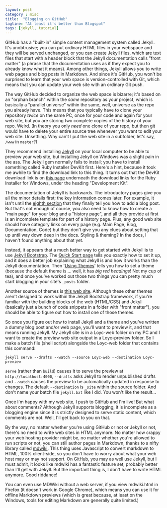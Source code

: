 ```yaml
---
layout: post
category : misc
title:  "Blogging on GitHub"
tagline: "At least it's better than Blogspot"
tags: [jekyll, tutorial]
---
```

GitHub has a "built-in" simple content management system called Jekyll. It's unobtrusive; you can put ordinary HTML files in your webspace and they will be served unchanged, or you can create Jekyll files, which are text files that start with a header block that the Jekyll documentation calls "front matter" (a phrase that the documentation uses as if they expect you to already know what it means). Among other things, Jekyll allows you to write web pages and blog posts in Markdown. And since it's GitHub, you won't be surprised to learn that your web space is version-controlled with Git, which means that you can update your web site with an ordinary Git push.

The way GitHub decided to organize the web space is bizarre; it's based on an "orphan branch" within the _same_ repository as your project, which is basically a "parallel universe" within the same, well, universe as the repo you already have. This means that you typically have to clone your repository _twice_ on the same PC, once for your code and again for your web site, but you are storing two complete copies of the history of your repo. Weird. (In theory you only _need_ one clone of your repo, but then git would have to delete your entire source tree whenever you want to edit your web site. Unsettling. Why can't I put the web site in a subfolder, let's say, `/www` in `master`?)

They recommend installing [Jekyll](http://jekyllrb.com/) on your local computer to be able to preview your web site, but installing Jekyll on Windows was a slight pain in the ass. The Jekyll gem normally fails to install; you have to install something called Ruby Installer DevKit first. Here's a hint, because it took me awhile to find the download link to this thing. It turns out that the DevKit download link is on [this page](http://rubyinstaller.org/downloads/) underneath the download links for the Ruby Installer for Windows, under the heading "Development Kit".

The documentation of Jekyll is backwards. The introductory pages give you all the minor details first; the key information comes later. For example, it isn't until the [eighth section](http://jekyllrb.com/docs/posts/) that they finally tell you how to add a blog post. But that's not enough of course, you also need to know how to create a "main page" for your blog and a "history page", and all they provide at first is an incomplete template for part of a history page. Plus, any good web site should have category links on every page (e.g. Main Page, Blog, Documentation, Code) but they don't give you any clues about setting that up until way down deep in the docs. Styling & theming? In the docs, I haven't found anything about that yet.

Instead, it appears that a much better way to get started with Jekyll is to use [Jekyll Bootstrap](http://jekyllbootstrap.com/). The [Quick Start page](http://jekyllbootstrap.com/usage/jekyll-quick-start.html) tells you exactly how to set it up, and it does a better job explaining what Jekyll is and how it works than the Jekyll documentation. Then '[Using Themes](http://jekyllbootstrap.com/usage/jekyll-theming.html)' tells you how to set a theme (because the default theme is ... well, it has _big red headings_! Not my cup of tea), and once you've worked out those two things you can pretty much start blogging in your site's `_posts` folder.

Another source of themes is [this web site](http://jekyllthemes.org/). Although these other themes aren't designed to work within the Jekyll Bootstrap framework, if you're familiar with the building blocks of the web (HTML/CSS) and Jekyll (basically just a bunch of code snippets in a folder with "front matter"), you should be able to figure out how to install one of those themes.

So once you figure out how to install Jekyll and a theme and you've written a dummy blog post and/or web page, you'll want to preview it, and that means running Jekyll. My Jekyll site is in a Loyc-web folder on my PC and I want to create the preview web site output in a Loyc-preview folder. So I make a batch file (shell script) alongside the Loyc-web folder that contains this command:

    jekyll serve --drafts --watch --source Loyc-web --destination Loyc-preview

`serve` (rather than `build`) causes it to serve the preview at `http://localhost:4000`, `--drafts` asks Jekyll to render unpublished drafts and `--watch` causes the preview to be automatically updated in response to changes. The default `--destination` is `_site` within the source folder. And don't name your batch file `jekyll.bat` like I did. You won't like the result...

Once I'm happy with my web site, I push to GitHub and I'm live! But what about comments? Although Jekyll supports blogging, it is incomplete as a blogging engine since it is strictly designed to serve static content, which comments are not. Well, I'll get back to you on that.

By the way, no matter whether you're using GitHub or not or Jekyll or not, there's no need to write web sites in HTML anymore. No matter how crappy your web hosting provider might be, no matter whether you're allowed to run scripts or not, you can still author pages in Markdown, thanks to a nifty library called [mdwiki](http://dynalon.github.io/mdwiki/#!index.md). This thing uses Javascript to convert markdown to HTML, 100% client-side, so you don't have to worry about what your web host may or may not support. On GitHub, you may as well use Jekyll, but I must admit, it looks like mdwiki has a fantastic feature set, probably better than I'll get with Jekyll. But the important thing is, I don't have to write HTML anymore. Good riddance!

You can even use MDWiki without a web server, if you view mdwiki.html in Firefox (it doesn't work in Google Chrome), which means you can use it for offline Markdown previews (which is great because, at least on the Windows, tools for editing Markdown are generally quite limited.)
